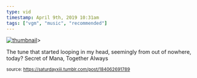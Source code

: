 ```yaml
---
type: vid
timestamp: April 9th, 2019 10:31am
tags: ["vgm", "music", "recommended"]
---
```

[![thumbnail](http://i3.ytimg.com/vi/GtpaOi7Y-t8/hqdefault.jpg)](https://www.youtube.com/watch?v=GtpaOi7Y-t8)>
    
The tune that started looping in my head, seemingly from out of nowhere, today?
Secret of Mana, Together Always
 
  
<small>source: https://saturdayxiii.tumblr.com/post/184062691789</small>